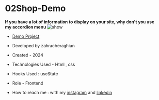 # 02Shop-Demo
**If you have a lot of information to display on your site, why don't you use my accordion menu**
![show](https://github.com/zahra-cheraghian/02Shop-Demo/assets/155820127/aa3ed850-dcae-484e-9511-c0b1579e50a3)

- [Demo Project](https://zahra-cheraghian.github.io/02Shop-Demo/)
- Developed by zahracheraghian

- Created - 2024

- Technologies Used - Html , css 

- Hooks Used : useState 

- Role - Frontend

- How to reach me : with my [instagram](https://www.instagram.com/zahracheraghian_web?igsh=MXR1OWRpNW5yOW9jZA==) and [linkedin](http://www.linkedin.com/in/zahra-cheraghianweb)
